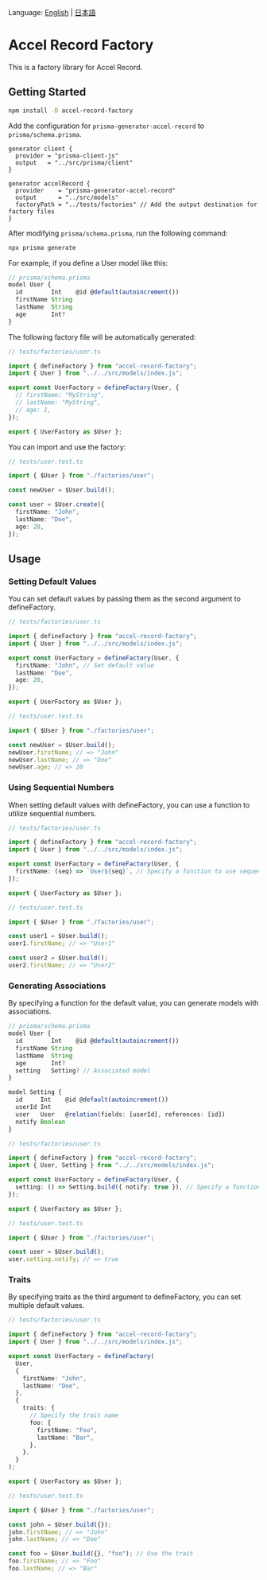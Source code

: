 Language: [English](https://github.com/koyopro/accella/blob/main/packages/accel-record-factory/README.md) | [日本語](https://github.com/koyopro/accella/blob/main/packages/accel-record-factory/README-ja.md)

# Accel Record Factory

This is a factory library for Accel Record.

## Getting Started

```bash
npm install -D accel-record-factory
```

Add the configuration for `prisma-generator-accel-record` to `prisma/schema.prisma`.

```prisma
generator client {
  provider = "prisma-client-js"
  output   = "../src/prisma/client"
}

generator accelRecord {
  provider    = "prisma-generator-accel-record"
  output      = "../src/models"
  factoryPath = "../tests/factories" // Add the output destination for factory files
}
```

After modifying `prisma/schema.prisma`, run the following command:

```bash
npx prisma generate
```

For example, if you define a User model like this:

```ts
// prisma/schema.prisma
model User {
  id        Int    @id @default(autoincrement())
  firstName String
  lastName  String
  age       Int?
}
```

The following factory file will be automatically generated:

```ts
// tests/factories/user.ts

import { defineFactory } from "accel-record-factory";
import { User } from "../../src/models/index.js";

export const UserFactory = defineFactory(User, {
  // firstName: "MyString",
  // lastName: "MyString",
  // age: 1,
});

export { UserFactory as $User };
```

You can import and use the factory:

```ts
// tests/user.test.ts

import { $User } from "./factories/user";

const newUser = $User.build();

const user = $User.create({
  firstName: "John",
  lastName: "Doe",
  age: 20,
});
```

## Usage

### Setting Default Values

You can set default values by passing them as the second argument to defineFactory.

```ts
// tests/factories/user.ts

import { defineFactory } from "accel-record-factory";
import { User } from "../../src/models/index.js";

export const UserFactory = defineFactory(User, {
  firstName: "John", // Set default value
  lastName: "Doe",
  age: 20,
});

export { UserFactory as $User };
```

```ts
// tests/user.test.ts

import { $User } from "./factories/user";

const newUser = $User.build();
newUser.firstName; // => "John"
newUser.lastName; // => "Doe"
newUser.age; // => 20
```

### Using Sequential Numbers

When setting default values with defineFactory, you can use a function to utilize sequential numbers.

```ts
// tests/factories/user.ts

import { defineFactory } from "accel-record-factory";
import { User } from "../../src/models/index.js";

export const UserFactory = defineFactory(User, {
  firstName: (seq) => `User${seq}`, // Specify a function to use sequential numbers
});

export { UserFactory as $User };
```

```ts
// tests/user.test.ts

import { $User } from "./factories/user";

const user1 = $User.build();
user1.firstName; // => "User1"

const user2 = $User.build();
user2.firstName; // => "User2"
```

### Generating Associations

By specifying a function for the default value, you can generate models with associations.

```ts
// prisma/schema.prisma
model User {
  id        Int    @id @default(autoincrement())
  firstName String
  lastName  String
  age       Int?
  setting   Setting? // Associated model
}

model Setting {
  id     Int    @id @default(autoincrement())
  userId Int
  user   User   @relation(fields: [userId], references: [id])
  notify Boolean
}
```

```ts
// tests/factories/user.ts

import { defineFactory } from "accel-record-factory";
import { User, Setting } from "../../src/models/index.js";

export const UserFactory = defineFactory(User, {
  setting: () => Setting.build({ notify: true }), // Specify a function to generate the association
});

export { UserFactory as $User };
```

```ts
// tests/user.test.ts

import { $User } from "./factories/user";

const user = $User.build();
user.setting.notify; // => true
```

### Traits

By specifying traits as the third argument to defineFactory, you can set multiple default values.

```ts
// tests/factories/user.ts

import { defineFactory } from "accel-record-factory";
import { User } from "../../src/models/index.js";

export const UserFactory = defineFactory(
  User,
  {
    firstName: "John",
    lastName: "Doe",
  },
  {
    traits: {
      // Specify the trait name
      foo: {
        firstName: "Foo",
        lastName: "Bar",
      },
    },
  }
);

export { UserFactory as $User };
```

```ts
// tests/user.test.ts

import { $User } from "./factories/user";

const john = $User.build({});
john.firstName; // => "John"
john.lastName; // => "Doe"

const foo = $User.build({}, "foo"); // Use the trait
foo.firstName; // => "Foo"
foo.lastName; // => "Bar"
```
